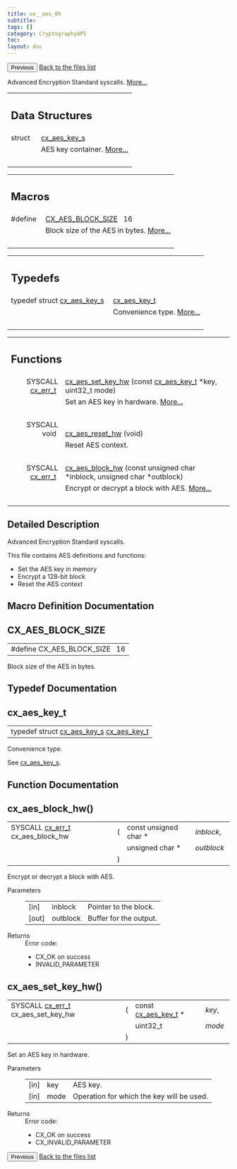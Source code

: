 ```yaml
---
title: ox__aes_8h
subtitle:
tags: []
category: CryptographyAPI
toc:
layout: doc
---
```


<button class="uk-button uk-button-default uk-button-small uk-margin-medium-top" onclick="history.back()">Previous</button>
<a class="uk-button uk-button-default uk-button-small uk-margin-medium-top crypto-button" href="../../crypto-api/files">Back to the files list</a>


<p>Advanced Encryption Standard syscalls.  
<a href="#details">More...</a></p>
<table class="memberdecls">
<tr class="heading"><td colspan="2"><h2 class="groupheader"><a name="nested-classes"></a>
Data Structures</h2></td></tr>
<tr class="memitem:"><td class="memItemLeft" align="right" valign="top">struct &#160;</td><td class="memItemRight" valign="bottom"><a class="el" href="../cx__aes__key__s">cx_aes_key_s</a></td></tr>
<tr class="memdesc:"><td class="mdescLeft">&#160;</td><td class="mdescRight">AES key container.  <a href="../cx__aes__key__s#details">More...</a><br /></td></tr>
<tr class="separator:"><td class="memSeparator" colspan="2">&#160;</td></tr>
</table><table class="memberdecls">
<tr class="heading"><td colspan="2"><h2 class="groupheader"><a name="define-members"></a>
Macros</h2></td></tr>
<tr class="memitem:a31bd65821d46970359e66a5221680262"><td class="memItemLeft" align="right" valign="top">#define&#160;</td><td class="memItemRight" valign="bottom"><a class="el" href="../ox__aes_8h#a31bd65821d46970359e66a5221680262">CX_AES_BLOCK_SIZE</a>&#160;&#160;&#160;16</td></tr>
<tr class="memdesc:a31bd65821d46970359e66a5221680262"><td class="mdescLeft">&#160;</td><td class="mdescRight">Block size of the AES in bytes.  <a href="#a31bd65821d46970359e66a5221680262">More...</a><br /></td></tr>
<tr class="separator:a31bd65821d46970359e66a5221680262"><td class="memSeparator" colspan="2">&#160;</td></tr>
</table><table class="memberdecls">
<tr class="heading"><td colspan="2"><h2 class="groupheader"><a name="typedef-members"></a>
Typedefs</h2></td></tr>
<tr class="memitem:ab8b2f2ea9595e64bb23f47fa0785c22c"><td class="memItemLeft" align="right" valign="top">typedef struct <a class="el" href="../cx__aes__key__s">cx_aes_key_s</a>&#160;</td><td class="memItemRight" valign="bottom"><a class="el" href="../ox__aes_8h#ab8b2f2ea9595e64bb23f47fa0785c22c">cx_aes_key_t</a></td></tr>
<tr class="memdesc:ab8b2f2ea9595e64bb23f47fa0785c22c"><td class="mdescLeft">&#160;</td><td class="mdescRight">Convenience type.  <a href="#ab8b2f2ea9595e64bb23f47fa0785c22c">More...</a><br /></td></tr>
<tr class="separator:ab8b2f2ea9595e64bb23f47fa0785c22c"><td class="memSeparator" colspan="2">&#160;</td></tr>
</table><table class="memberdecls">
<tr class="heading"><td colspan="2"><h2 class="groupheader"><a name="func-members"></a>
Functions</h2></td></tr>
<tr class="memitem:ae30926453ed5a67d184593d275316051"><td class="memItemLeft" align="right" valign="top">SYSCALL <a class="el" href="../cx__errors_8h#a06db7f567671764f4980db9bc828fa85">cx_err_t</a>&#160;</td><td class="memItemRight" valign="bottom"><a class="el" href="../ox__aes_8h#ae30926453ed5a67d184593d275316051">cx_aes_set_key_hw</a> (const <a class="el" href="../ox__aes_8h#ab8b2f2ea9595e64bb23f47fa0785c22c">cx_aes_key_t</a> *key, uint32_t mode)</td></tr>
<tr class="memdesc:ae30926453ed5a67d184593d275316051"><td class="mdescLeft">&#160;</td><td class="mdescRight">Set an AES key in hardware.  <a href="#ae30926453ed5a67d184593d275316051">More...</a><br /></td></tr>
<tr class="separator:ae30926453ed5a67d184593d275316051"><td class="memSeparator" colspan="2">&#160;</td></tr>
<tr class="memitem:a05e7fd5b3e0878cd5d33cfd015cf1a27"><td class="memItemLeft" align="right" valign="top"><a id="a05e7fd5b3e0878cd5d33cfd015cf1a27"></a>
SYSCALL void&#160;</td><td class="memItemRight" valign="bottom"><a class="el" href="../ox__aes_8h#a05e7fd5b3e0878cd5d33cfd015cf1a27">cx_aes_reset_hw</a> (void)</td></tr>
<tr class="memdesc:a05e7fd5b3e0878cd5d33cfd015cf1a27"><td class="mdescLeft">&#160;</td><td class="mdescRight">Reset AES context. <br /></td></tr>
<tr class="separator:a05e7fd5b3e0878cd5d33cfd015cf1a27"><td class="memSeparator" colspan="2">&#160;</td></tr>
<tr class="memitem:aaef71539023f5ef39bd14bcca0aea6d4"><td class="memItemLeft" align="right" valign="top">SYSCALL <a class="el" href="../cx__errors_8h#a06db7f567671764f4980db9bc828fa85">cx_err_t</a>&#160;</td><td class="memItemRight" valign="bottom"><a class="el" href="../ox__aes_8h#aaef71539023f5ef39bd14bcca0aea6d4">cx_aes_block_hw</a> (const unsigned char *inblock, unsigned char *outblock)</td></tr>
<tr class="memdesc:aaef71539023f5ef39bd14bcca0aea6d4"><td class="mdescLeft">&#160;</td><td class="mdescRight">Encrypt or decrypt a block with AES.  <a href="#aaef71539023f5ef39bd14bcca0aea6d4">More...</a><br /></td></tr>
<tr class="separator:aaef71539023f5ef39bd14bcca0aea6d4"><td class="memSeparator" colspan="2">&#160;</td></tr>
</table>
<a name="details" id="details"></a>

## Detailed Description

<div class="textblock"><p>Advanced Encryption Standard syscalls. </p>
<p>This file contains AES definitions and functions:</p><ul>
<li>Set the AES key in memory</li>
<li>Encrypt a 128-bit block</li>
<li>Reset the AES context </li>
</ul>
</div><h2 class="groupheader">Macro Definition Documentation</h2>
<a id="a31bd65821d46970359e66a5221680262"></a>
<h2 class="memtitle">CX_AES_BLOCK_SIZE</h2>

<div class="memitem">
<div class="memproto">
      <table class="memname">
        <tr>
          <td class="memname">#define CX_AES_BLOCK_SIZE&#160;&#160;&#160;16</td>
        </tr>
      </table>
</div><div class="memdoc">

<p>Block size of the AES in bytes. </p>

</div>
</div>
<h2 class="groupheader">Typedef Documentation</h2>
<a id="ab8b2f2ea9595e64bb23f47fa0785c22c"></a>
<h2 class="memtitle">cx_aes_key_t</h2>

<div class="memitem">
<div class="memproto">
      <table class="memname">
        <tr>
          <td class="memname">typedef struct <a class="el" href="../cx__aes__key__s">cx_aes_key_s</a> <a class="el" href="../ox__aes_8h#ab8b2f2ea9595e64bb23f47fa0785c22c">cx_aes_key_t</a></td>
        </tr>
      </table>
</div><div class="memdoc">

<p>Convenience type. </p>
<p>See <a class="el" href="../cx__aes__key__s" title="AES key container. ">cx_aes_key_s</a>. </p>

</div>
</div>
<h2 class="groupheader">Function Documentation</h2>
<a id="aaef71539023f5ef39bd14bcca0aea6d4"></a>
<h2 class="memtitle">cx_aes_block_hw()</h2>

<div class="memitem">
<div class="memproto">
      <table class="memname">
        <tr>
          <td class="memname">SYSCALL <a class="el" href="../cx__errors_8h#a06db7f567671764f4980db9bc828fa85">cx_err_t</a> cx_aes_block_hw </td>
          <td>(</td>
          <td class="paramtype">const unsigned char *&#160;</td>
          <td class="paramname"><em>inblock</em>, </td>
        </tr>
        <tr>
          <td class="paramkey"></td>
          <td></td>
          <td class="paramtype">unsigned char *&#160;</td>
          <td class="paramname"><em>outblock</em>&#160;</td>
        </tr>
        <tr>
          <td></td>
          <td>)</td>
          <td></td><td></td>
        </tr>
      </table>
</div><div class="memdoc">

<p>Encrypt or decrypt a block with AES. </p>
<dl class="params"><dt>Parameters</dt><dd>
  <table class="params">
    <tr><td class="paramdir">[in]</td><td class="paramname">inblock</td><td>Pointer to the block.</td></tr>
    <tr><td class="paramdir">[out]</td><td class="paramname">outblock</td><td>Buffer for the output.</td></tr>
  </table>
  </dd>
</dl>
<dl class="section return"><dt>Returns</dt><dd>Error code:<ul>
<li>CX_OK on success</li>
<li>INVALID_PARAMETER </li>
</ul>
</dd></dl>

</div>
</div>
<a id="ae30926453ed5a67d184593d275316051"></a>
<h2 class="memtitle">cx_aes_set_key_hw()</h2>

<div class="memitem">
<div class="memproto">
      <table class="memname">
        <tr>
          <td class="memname">SYSCALL <a class="el" href="../cx__errors_8h#a06db7f567671764f4980db9bc828fa85">cx_err_t</a> cx_aes_set_key_hw </td>
          <td>(</td>
          <td class="paramtype">const <a class="el" href="../ox__aes_8h#ab8b2f2ea9595e64bb23f47fa0785c22c">cx_aes_key_t</a> *&#160;</td>
          <td class="paramname"><em>key</em>, </td>
        </tr>
        <tr>
          <td class="paramkey"></td>
          <td></td>
          <td class="paramtype">uint32_t&#160;</td>
          <td class="paramname"><em>mode</em>&#160;</td>
        </tr>
        <tr>
          <td></td>
          <td>)</td>
          <td></td><td></td>
        </tr>
      </table>
</div><div class="memdoc">

<p>Set an AES key in hardware. </p>
<dl class="params"><dt>Parameters</dt><dd>
  <table class="params">
    <tr><td class="paramdir">[in]</td><td class="paramname">key</td><td>AES key.</td></tr>
    <tr><td class="paramdir">[in]</td><td class="paramname">mode</td><td>Operation for which the key will be used.</td></tr>
  </table>
  </dd>
</dl>
<dl class="section return"><dt>Returns</dt><dd>Error code:<ul>
<li>CX_OK on success</li>
<li>CX_INVALID_PARAMETER </li>
</ul>
</dd></dl>

</div>
</div>
<button class="uk-button uk-button-default uk-button-small uk-margin-medium-top" onclick="history.back()">Previous</button>
<a class="uk-button uk-button-default uk-button-small uk-margin-medium-top crypto-button" href="../../crypto-api/files">Back to the files list</a>
